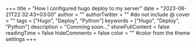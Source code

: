 +++
title = "How I configured hugo deploy to my server"
date = "2023-06-21T22:32:43+03:00"
author = ""
authorTwitter = "" #do not include @
cover = ""
tags = ["Hugo", "Deploy", "Python"]
keywords = ["Hugo", "Deploy", "Python"]
description = "Comming soon..."
showFullContent = false
readingTime = false
hideComments = false
color = "" #color from the theme settings
+++
